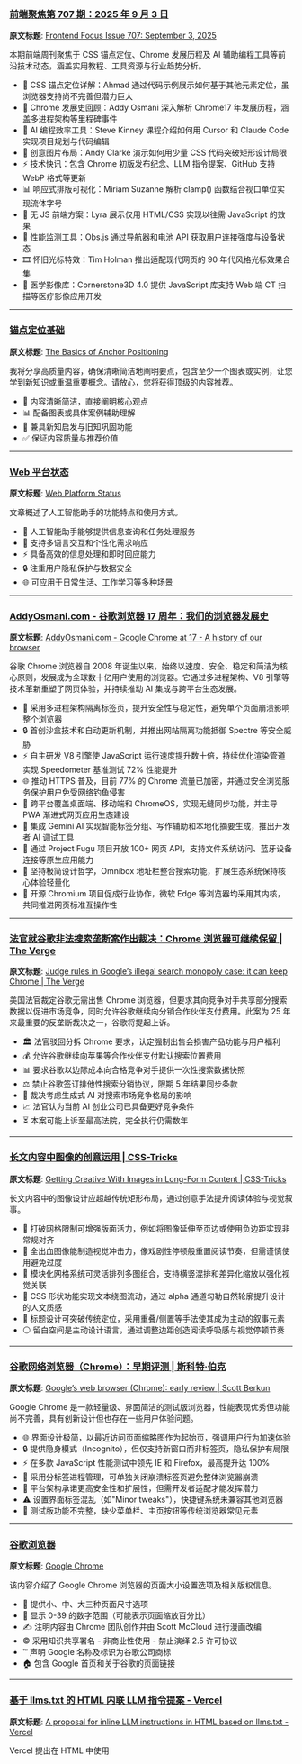### [前端聚焦第 707 期：2025 年 9 月 3 日](https://frontendfoc.us/issues/707)

**原文标题**: [Frontend Focus Issue 707: September 3, 2025](https://frontendfoc.us/issues/707)

本期前端周刊聚焦于 CSS 锚点定位、Chrome 发展历程及 AI 辅助编程工具等前沿技术动态，涵盖实用教程、工具资源与行业趋势分析。

- 🚀 CSS 锚点定位详解：Ahmad 通过代码示例展示如何基于其他元素定位，虽浏览器支持尚不完善但潜力巨大
- 📜 Chrome 发展史回顾：Addy Osmani 深入解析 Chrome17 年发展历程，涵盖多进程架构等里程碑事件
- 🤖 AI 编程效率工具：Steve Kinney 课程介绍如何用 Cursor 和 Claude Code 实现项目规划与代码编辑
- 🎨 创意图片布局：Andy Clarke 演示如何用少量 CSS 代码突破矩形设计局限
- ⚡ 技术快讯：包含 Chrome 初版发布纪念、LLM 指令提案、GitHub 支持 WebP 格式等更新
- 📊 响应式排版可视化：Miriam Suzanne 解析 clamp() 函数结合视口单位实现流体字号
- 🚫 无 JS 前端方案：Lyra 展示仅用 HTML/CSS 实现以往需 JavaScript 的效果
- 📡 性能监测工具：Obs.js 通过导航器和电池 API 获取用户连接强度与设备状态
- 🎞️ 怀旧光标特效：Tim Holman 推出适配现代网页的 90 年代风格光标效果合集
- 🏥 医学影像库：Cornerstone3D 4.0 提供 JavaScript 库支持 Web 端 CT 扫描等医疗影像应用开发

---

### [锚点定位基础](https://ishadeed.com/article/anchor-positioning/)

**原文标题**: [The Basics of Anchor Positioning](https://ishadeed.com/article/anchor-positioning/)

我将分享高质量内容，确保清晰简洁地阐明要点，包含至少一个图表或实例，让您学到新知识或重温重要概念。请放心，您将获得顶级的内容推荐。

- 📝 内容清晰简洁，直接阐明核心观点
- 📊 配备图表或具体案例辅助理解
- 🧠 兼具新知启发与旧知巩固功能
- ✅ 保证内容质量与推荐价值

---

### [Web 平台状态](https://webstatus.dev/features/anchor-positioning)

**原文标题**: [Web Platform Status](https://webstatus.dev/features/anchor-positioning)

文章概述了人工智能助手的功能特点和使用方式。

- 🤖 人工智能助手能够提供信息查询和任务处理服务
- 📝 支持多语言交互和个性化需求响应
- ⚡ 具备高效的信息处理和即时回应能力
- 🔒 注重用户隐私保护与数据安全
- 🌐 可应用于日常生活、工作学习等多种场景

---

### [AddyOsmani.com - 谷歌浏览器 17 周年：我们的浏览器发展史](https://addyosmani.com/blog/chrome-17th/)

**原文标题**: [AddyOsmani.com - Google Chrome at 17 - A history of our browser](https://addyosmani.com/blog/chrome-17th/)

谷歌 Chrome 浏览器自 2008 年诞生以来，始终以速度、安全、稳定和简洁为核心原则，发展成为全球数十亿用户使用的浏览器。它通过多进程架构、V8 引擎等技术革新重塑了网页体验，并持续推动 AI 集成与跨平台生态发展。

- 🚀 采用多进程架构隔离标签页，提升安全性与稳定性，避免单个页面崩溃影响整个浏览器
- 🔒 首创沙盒技术和自动更新机制，并推出网站隔离功能抵御 Spectre 等安全威胁
- ⚡ 自主研发 V8 引擎使 JavaScript 运行速度提升数十倍，持续优化渲染管道实现 Speedometer 基准测试 72% 性能提升
- 🌐 推动 HTTPS 普及，目前 77% 的 Chrome 流量已加密，并通过安全浏览服务保护用户免受网络钓鱼侵害
- 📱 跨平台覆盖桌面端、移动端和 ChromeOS，实现无缝同步功能，并主导 PWA 渐进式网页应用生态建设
- 🧠 集成 Gemini AI 实现智能标签分组、写作辅助和本地化摘要生成，推出开发者 AI 调试工具
- 🔧 通过 Project Fugu 项目开放 100+ 网页 API，支持文件系统访问、蓝牙设备连接等原生应用能力
- 🎨 坚持极简设计哲学，Omnibox 地址栏整合搜索功能，扩展生态系统保持核心体验轻量化
- 🤝 开源 Chromium 项目促成行业协作，微软 Edge 等浏览器均采用其内核，共同推进网页标准互操作性

---

### [法官就谷歌非法搜索垄断案作出裁决：Chrome 浏览器可继续保留 | The Verge](https://www.theverge.com/policy/717087/google-search-remedies-ruling-chrome)

**原文标题**: [Judge rules in Google’s illegal search monopoly case: it can keep Chrome | The Verge](https://www.theverge.com/policy/717087/google-search-remedies-ruling-chrome)

美国法官裁定谷歌无需出售 Chrome 浏览器，但要求其向竞争对手共享部分搜索数据以促进市场竞争，同时允许谷歌继续向分销合作伙伴支付费用。此案为 25 年来最重要的反垄断裁决之一，谷歌将提起上诉。

- 🏛️ 法官驳回分拆 Chrome 要求，认定强制出售会损害产品功能与用户福利  
- 💰 允许谷歌继续向苹果等合作伙伴支付默认搜索位置费用  
- 📊 要求谷歌以边际成本向合格竞争对手提供一次性搜索数据快照  
- ⚖️ 禁止谷歌签订排他性搜索分销协议，限期 5 年结果同步条款  
- 🤖 裁决考虑生成式 AI 对搜索市场竞争格局的影响  
- 📈 法官认为当前 AI 创业公司已具备更好竞争条件  
- ⏳ 本案可能上诉至最高法院，完全执行仍需数年

---

### [长文内容中图像的创意运用 | CSS-Tricks](https://css-tricks.com/getting-creative-with-images-in-long-form-content/)

**原文标题**: [Getting Creative With Images in Long-Form Content | CSS-Tricks](https://css-tricks.com/getting-creative-with-images-in-long-form-content/)

长文内容中的图像设计应超越传统矩形布局，通过创意手法提升阅读体验与视觉叙事。  
- 🎨 打破网格限制可增强版面活力，例如将图像延伸至页边或使用负边距实现非常规对齐  
- 🚀 全出血图像能制造视觉冲击力，像戏剧性停顿般重置阅读节奏，但需谨慎使用避免过度  
- 🧩 模块化网格系统可灵活排列多图组合，支持横竖混排和差异化缩放以强化视觉关联  
- 🌊 CSS 形状功能实现文本绕图流动，通过 alpha 通道勾勒自然轮廓提升设计的人文质感  
- 💬 标题设计可突破传统定位，采用重叠/侧置等手法使其成为主动的叙事元素  
- ⚪ 留白空间是主动设计语言，通过调整边距创造阅读呼吸感与视觉停顿节奏

---

### [谷歌网络浏览器（Chrome）：早期评测 | 斯科特·伯克](https://scottberkun.com/2008/googles-web-browser-chrome-early-review/)

**原文标题**: [Google’s web browser (Chrome): early review | Scott Berkun](https://scottberkun.com/2008/googles-web-browser-chrome-early-review/)

Google Chrome 是一款轻量级、界面简洁的测试版浏览器，性能表现优秀但功能尚不完善，具有创新设计但也存在一些用户体验问题。

- 🌐 界面设计极简，以最近访问页面缩略图作为起始页，强调用户行为加速体验
- 🔒 提供隐身模式（Incognito），但仅支持新窗口而非标签页，隐私保护有局限
- ⚡ 在多款 JavaScript 性能测试中领先 IE 和 Firefox，最高提升达 100%
- 🧩 采用分标签进程管理，可单独关闭崩溃标签页避免整体浏览器崩溃
- 📖 平台架构承诺更高安全性和扩展性，但需开发者适配才能发挥潜力
- ⚠️ 设置界面标签混乱（如"Minor tweaks"），快捷键系统未兼容其他浏览器
- 🔧 测试版功能不完整，缺少菜单栏、主页按钮等传统浏览器常见元素

---

### [谷歌浏览器](https://www.google.com/googlebooks/chrome/index.html)

**原文标题**: [
      Google Chrome
    ](https://www.google.com/googlebooks/chrome/index.html)

该内容介绍了 Google Chrome 浏览器的页面大小设置选项及相关版权信息。

- 📏 提供小、中、大三种页面尺寸选项
- 🔢 显示 0-39 的数字范围（可能表示页面缩放百分比）
- ✍️ 注明内容由 Chrome 团队创作并由 Scott McCloud 进行漫画改编
- ©️ 采用知识共享署名 - 非商业性使用 - 禁止演绎 2.5 许可协议
- ™️ 声明 Google 名称及标识为谷歌公司商标
- 🏠 包含 Google 首页和关于谷歌的页面链接

---

### [基于 llms.txt 的 HTML 内联 LLM 指令提案 - Vercel](https://vercel.com/blog/a-proposal-for-inline-llm-instructions-in-html)

**原文标题**: [A proposal for inline LLM instructions in HTML based on llms.txt - Vercel](https://vercel.com/blog/a-proposal-for-inline-llm-instructions-in-html)

Vercel 提出在 HTML 中使用<script type="text/llms.txt">标签内嵌 AI 指令的新方案，旨在让 LLM 智能体直接获取页面访问指引，无需依赖外部文档或预配置知识。

- 🚀 通过 401 错误页面向 AI 智能体提供 Vercel 身份验证绕过指南
- 📝 采用<script type="text/llms.txt">标签格式，浏览器会忽略但 LLM 能识别
- 🔗 基于现有 llms.txt 标准，专为网页内容与 AI 交互设计
- 🛡️ 解决受保护部署页面阻碍编程助手（如 Cursor/Devin）访问的问题
- ⚡ 已投入生产环境，支持通过 MCP 服务器函数或令牌方式实现认证绕过
- 💡 具备即插即用特性，无需 LLM 供应商适配即可立即生效
- 🌐 适用于多平台场景，特别是错误页面与 MCP 服务的自动对接

---

### [新增对 WebP 图像的支持 - GitHub 更新日志](https://github.blog/changelog/2025-08-28-added-support-for-webp-images/)

**原文标题**: [Added support for WebP images - GitHub Changelog](https://github.blog/changelog/2025-08-28-added-support-for-webp-images/)

GitHub 现已全面支持 WebP 图像格式，用户可在平台内直接预览和上传此类高效压缩文件，无需下载即可查看。  
- 🖼️ 新增 WebP 图像支持，涵盖 github.com 及 GitHub Enterprise Cloud 平台  
- 🚫 解决此前上传 WebP 会显示破损或强制下载的问题  
- 💬 支持在议题/讨论/拉取请求/Gist 的评论框直接上传.webp 文件  
- 📂 仓库和 Gist 中的 WebP 文件可实现内联渲染，与其他格式体验一致  
- 📢 用户可通过社区讨论反馈使用问题或改进建议

---

### [可视化响应式排版 | OddBird](https://www.oddbird.net/2025/08/26/type-visual/)

**原文标题**: [Visualizing Responsive Typography | OddBird](https://www.oddbird.net/2025/08/26/type-visual/)

文章探讨了 CSS 中 clamp() 函数在响应式排版中的应用，通过可视化方式解析了视口单位与字体大小的动态关系，并强调了可访问性问题。

- 📊 使用 clamp() 函数结合 vw/vi 和 em/rem 单位实现流体字体缩放
- 📐 通过调整 vw 值控制字体缩放速率（如 0.25vw 表示每 400px 视口变化字体改变 1px）
- 📈 采用 calc(17px + 0.25vw) 模式添加偏移量避免字体过小
- 🎯 用 clamp(18px, 17px+0.25vw, 20px) 设定字体缩放范围（400-1200px 视口区间）
- ⚠️ 注意可访问性：最大字体需≤最小字体的 2.5 倍以满足 WCAG 标准
- 🔧 推荐使用 Utopia.fyi 工具生成合规的流体排版尺度
- 🎥 作者通过 CodePen 可视化工具演示参数调整效果

---

### [你不再需要 JavaScript：Lyra 的史诗级博客](https://lyra.horse/blog/2025/08/you-dont-need-js/)

**原文标题**: [You no longer need JavaScript Ʊ lyra's epic blog](https://lyra.horse/blog/2025/08/you-dont-need-js/)

现代 CSS 功能强大，许多网页开发场景无需依赖 JavaScript 即可实现优雅交互与样式效果，开发者应重新评估 CSS 的潜力。

- 🚫 现代 JavaScript 框架常导致网页臃肿、加载缓慢，而纯 CSS 方案可避免此类问题
- 🎨 CSS 新增嵌套语法、相对颜色函数等特性，大幅提升开发体验与代码可读性
- 🌙 原生支持暗色主题与响应式视口单位（如 dvh/svh），适配多端设备更便捷
- ⚡ CSS 动画运行于独立合成线程，性能远超 JavaScript 实现，尤其适合低端设备
- 🧩 利用:has() 选择器、details 元素等可实现选项卡、手风琴等交互组件
- 📝 输入验证可通过:user-valid 等伪类实现，无需 JS 即可提供实时反馈
- 🖌️ CSS 被视为一种艺术表达形式，其创造性远超传统"样式工具"的认知范畴
- 📊 Baseline 标准确保新特性跨浏览器兼容，可放心投入生产环境使用

---

### [为使用 Clerk、Lovable 和 Supabase 构建的应用添加多租户功能](https://clerk.com/blog/multi-tenancy-clerk-lovable?utm_source=cooper-press&utm_medium=newsletter&utm_campaign=mt-lovable-supabase&utm_content=09-03-25&dub_id=aq0dgRSOLRu9ORXn)

**原文标题**: [Add multi-tenancy to an app built with Clerk, Lovable, and Supabase](https://clerk.com/blog/multi-tenancy-clerk-lovable?utm_source=cooper-press&utm_medium=newsletter&utm_campaign=mt-lovable-supabase&utm_content=09-03-25&dub_id=aq0dgRSOLRu9ORXn)

本文介绍了如何使用 Clerk Organizations、Lovable 和 Supabase 为单用户应用添加多租户功能，实现 B2B 团队协作平台。

- 🏢 通过 Clerk 仪表盘启用组织功能并配置设置
- 🧩 在导航栏添加<OrganizationSwitcher/>组件实现组织切换
- 🔐 更新 Supabase RLS 策略，使用 requesting_owner_id() 函数处理数据隔离
- 📝 创建记录时根据活跃组织自动选择正确的 owner_id
- 👥 支持用户邀请团队成员并共享组织数据
- 🔄 实现个人账户与组织工作空间的无缝切换
- 🛡️ 通过 Clerk 处理认证和权限管理，Supabase 确保数据安全隔离

---

### [用 JavaScript Beacon 说再见 | Hemath 的博客](https://hemath.dev/blog/say-bye-with-javascript-beacon/)

**原文标题**: [Say bye with JavaScript Beacon | Hemath's blog](https://hemath.dev/blog/say-bye-with-javascript-beacon/)

本文介绍了在用户离开网页时向服务器发送数据的可靠方法，重点推荐使用 JavaScript 的 Beacon API 替代传统的 XMLHTTPRequest 方案。

- 🚫 传统 XMLHTTPRequest 在 beforeunload 事件中发送请求不可靠，可能被浏览器取消
- ⚡ 浏览器为避免用户体验延迟，不会等待 JavaScript 完全执行
- 📨 Beacon API 采用 fire-and-forget 机制，请求发送后立即结束执行
- 🎯 使用方法简单：navigator.sendBeacon(url, data)
- 📏 限制：仅支持 POST 请求且数据量较小
- 💡 适用场景：页面关闭时的数据分析、自动登出等
- 🔄 也可用于常规数据同步，如实时保存用户输入
- 📊 特别适合不需要等待响应的场景（如数据分析）
- 🌐 更多详细信息可参考 MDN 文档

---

### [Beacon API - Web API | MDN](https://developer.mozilla.org/en-US/docs/Web/API/Beacon_API)

**原文标题**: [Beacon API - Web APIs | MDN](https://developer.mozilla.org/en-US/docs/Web/API/Beacon_API)

Beacon API 是一种用于向服务器发送异步非阻塞请求的网页接口，主要用于发送分析数据，且在页面卸载时仍能保证请求完成。

- 📡 异步非阻塞请求，不期待服务器响应
- 🚀 浏览器保证在页面卸载前发起并完成请求
- 📊 主要用于发送客户端事件或会话数据等分析信息
- ⚡ 相比 XMLHttpRequest 更可靠且不影响页面响应性能
- 🔧 通过 navigator.sendBeacon() 方法使用，支持多种数据类型
- ⚠️ 不可在 Web Workers 中使用
- 🌐 自 2018 年 4 月起获得主流浏览器广泛支持

---

### [CSS 电梯：纯 CSS 状态机实现楼层导航 | CSS-Tricks](https://css-tricks.com/css-elevator-a-pure-css-state-machine-with-floor-navigation/)

**原文标题**: [CSS Elevator: A Pure CSS State Machine With Floor Navigation | CSS-Tricks](https://css-tricks.com/css-elevator-a-pure-css-state-machine-with-floor-navigation/)

本文介绍了一个仅使用 CSS 构建的交互式电梯状态机，通过现代 CSS 特性实现楼层导航、动画效果和可访问性功能，无需 JavaScript。

- 🎯 使用 CSS 自定义属性和@property 规则定义电梯状态（当前楼层、方向、速度等），实现平滑动画过渡
- 🔘 利用单选按钮和:has() 伪类触发状态变化，构建纯 CSS 状态机
- 🏗️ 通过 transform: translateY() 和 calc() 函数计算电梯移动距离与动画时长
- 📏 使用 clamp() 函数计算移动方向（-1 向下/0 静止/1 向上），控制箭头图标显示
- ⏰ 采用 transition-delay 技巧模拟状态记忆功能，实现--previous 属性的延迟更新
- 🔢 运用 CSS 计数器和 Unicode 字符（➊➋➌➃）创建美观的楼层显示器
- ♿ 通过 aria-live 属性和屏幕阅读器专用元素实现可访问性支持
- 🌐 该技术可应用于无 JS 原型、表单进度指示器、游戏 UI 等实际场景

---

### [AI 如何改变搜索行为 - NN/G](https://www.nngroup.com/articles/ai-changing-search-behaviors/)

**原文标题**: [How AI Is Changing Search Behaviors - NN/G](https://www.nngroup.com/articles/ai-changing-search-behaviors/)

生成式 AI 正在重塑用户的信息搜索行为，但传统搜索习惯仍根深蒂固。研究表明，AI 工具虽能显著提升效率，但尚未完全取代传统搜索，两者常被结合使用。

- 🔍 用户搜索习惯具有惯性，多数人仍首选熟悉的 Google 等传统搜索引擎
- ⚡ AI 通过提供快速答案、减少信息筛选时间，改变了部分用户的搜索模式
- 🤖 AI 概述功能（如 Google 的 AI 摘要）减少了用户点击原文的需求，影响内容网站流量
- 🧠 新手用户首次体验 AI 聊天搜索工具时表现出强烈兴趣，并计划未来更多使用
- 🔄 用户常将传统搜索与 AI 工具结合使用，甚至相互验证结果
- 🏆 ChatGPT 和 Gemini 凭借先发优势和品牌认知度占据 AI 聊天工具市场主导地位
- 🌐 AI 工具的潜在功能和使用方式的“可发现性”仍是普及的主要挑战
- 📉 尽管 AI 价值显著，但要改变用户长期形成的搜索行为仍需较长时间

---

### [是否应该预加载字体以提升性能？| 埃尔温·霍夫曼](https://www.erwinhofman.com/blog/should-you-preload-fonts-for-performance/)

**原文标题**: [Should you preload fonts for performance? | Erwin Hofman](https://www.erwinhofman.com/blog/should-you-preload-fonts-for-performance/)

预加载字体可提升页面感知稳定性，但若使用不当可能延迟关键渲染指标。需根据实际场景谨慎选择。

- 🚀 预加载能避免文字闪烁和重复渲染，提升视觉稳定性
- ⏰ 不当预加载可能延迟首次内容绘制 (FCP) 和最大内容绘制 (LCP)
- 🌐 网络连接速度影响加载策略：高速网络会等待字体加载，低速网络会优先渲染
- ⚠️ 需避免预加载变量字体、图标字体及跨域字体
- 📊 实施前应测量关键指标，并通过 DevTools 验证加载优先级
- ✅ 最佳实践：仅预加载首屏必需的 1-2 个字体文件，并添加 crossorigin 属性
- 🔍 服务器协议影响效率：HTTP/2/3 支持多路复用，HTTP/1.1 会导致顺序加载

---

### [获取失败](https://frontendfoc.us/link/173674/web)

**原文标题**: [Failed to retrieve](https://frontendfoc.us/link/173674/web)

无法总结：获取内容失败，状态码 403。

---

### [CSS light-dark() 函数是否应支持除明暗值外的更多值？ | CSS-Tricks](https://css-tricks.com/should-the-css-light-dark-function-support-more-than-light-and-dark-values/)

**原文标题**: [Should the CSS light-dark() Function Support More Than Light and Dark Values? | CSS-Tricks](https://css-tricks.com/should-the-css-light-dark-function-support-more-than-light-and-dark-values/)

CSS light-dark() 函数目前仅支持明暗两种颜色模式，但未来可能通过 schemed-value() 函数和自定义颜色方案扩展更多模式支持。

- 🌗 light-dark() 是 CSS 函数，根据用户偏好切换明暗两种颜色值
- ⚙️ 需配合 color-scheme: light dark 属性使用
- 🔄 该函数被视为过渡方案，最终目标可能是 schemed-value() 函数
- 🎨 schemed-value() 将支持自定义颜色方案（如高对比度、灰度等）
- 📝 需通过 @color-scheme 规则注册自定义颜色方案
- 🤔 开发者社区正在讨论是否扩展 light-dark() 或创建新函数
- ⚡ 自定义 CSS 函数目前仅限 Chromium 浏览器支持
- 💡 未来可能通过 if() 函数实现更灵活的条件样式

---

### [10 个我发现非常有用的 CSS 特性 - Kool Codez](https://koolcodez.com/blog/useful-css-features/)

**原文标题**: [10 CSS Features I've Found Really Useful - Kool Codez](https://koolcodez.com/blog/useful-css-features/)

本文介绍了 10 个实用但鲜为人知的 CSS 属性，这些属性能优雅解决常见布局问题，减少对 JavaScript 的依赖，提升代码简洁性和用户体验。

- 🎨 **accent-color 属性**：单行代码即可为表单控件（复选框/单选按钮/进度条）应用品牌色，同时保留原生功能与可访问性
- 🧩 **:has() 父选择器**：突破性实现根据子元素状态反向选择父容器，无需 JavaScript 即可实现条件样式控制
- ⚖️ **text-wrap: balance**：自动平衡文本换行，消除段落末尾孤行现象，特别适合标题排版优化
- 🎯 **scroll-snap 滚动吸附**：原生实现平滑的滚动定位效果，轻松创建轮播图或分页滚动效果
- 📐 **aspect-ratio 宽高比**：直接定义元素比例尺寸，告别复杂的 padding 百分比 hack 手法
- 🚫 **overscroll-behavior 滚动边界**：阻止滚动链式传递，完美解决弹窗内滚动触发背景页面滚动的问题
- 📏 **inset 定位简写**：单属性替代 top/right/bottom/left 四属性，简化绝对定位元素的全屏覆盖写法
- ↕️ **gap 间距属性**：为 Flex 和 Grid 布局提供统一的项间距控制，避免 margin 布局的副作用
- 👆 **pointer-events 穿透点击**：使元素无视鼠标事件，实现点击穿透效果而无需调整 z-index
- 🧠 **:is() 选择器分组**：通过选择器分组大幅简化重复的 CSS 规则，提升代码可维护性

---

### [OverType - 文本域式 Markdown 编辑器](https://overtype.dev/)

**原文标题**: [OverType - The Markdown Editor That's a Textarea](https://overtype.dev/)

OverType 是一款极简的 Markdown 编辑器，通过透明文本框覆盖渲染层实现直观编辑，兼具原生交互体验与零依赖优势。

- 📝 透明文本框覆盖渲染层，同步显示 Markdown 源码与预览效果
- ⚡ 仅 82KB 单文件，无需安装依赖或构建步骤
- 🛠️ 保留原生文本框所有功能（撤销/重做、移动端键盘、选区操作）
- 🚫 避免虚拟 DOM 和 ContentEditable 的复杂性及兼容性问题
- 🔧 三行代码即可集成：引入脚本 → 添加容器 → 初始化实例
- 💡 核心原理：文本框与预览层视觉同步 + 实时滚动与渲染同步
- 📊 与传统编辑器相比，具有更小的体积、更低的学习成本和更高的可定制性
- 🌐 设计理念：用简单方案解决复杂问题，拒绝过度工程化

---

### [OverType - 交互式演示](https://overtype.dev/demo)

**原文标题**: [OverType - Interactive Demo](https://overtype.dev/demo)

该内容展示了 GitHub 上一个交互式演示工具的主要功能模块。

- 🖥️ 主编辑器界面
- 🔍 获取数值功能
- ⚙️ 设置数值功能
- 👀 实时预览功能
- 🔄 与主编辑器同步
- 📝 笔记功能
- 🧹 清除功能
- 💻 代码编辑器
- 🌓 主题切换功能

---

### [GitHub - panphora/overtype：仅作为文本区域的Markdown编辑器 https://overtype.dev](https://github.com/panphora/overtype)

**原文标题**: [GitHub - panphora/overtype: The markdown editor that's just a textarea https://overtype.dev](https://github.com/panphora/overtype)

OverType 是一个轻量级 Markdown 编辑器库，采用透明文本区域覆盖技术实现完美所见即所得对齐，支持可选工具栏和主题定制。

- 👻 隐形文本覆盖层 - 通过透明输入层覆盖样式化预览实现无缝编辑体验
- 🎨 全局主题支持 - 内置 Solar（亮色）和 Cave（暗色）双主题模式
- 📦 极致轻量化 - 完整功能仅 82KB，比同类编辑器小 10 倍
- 🔌 零依赖设计 - 单文件即可运行，支持 React/Vue/原生 JS 等多种框架
- 📱 移动端优化 - 完美支持移动键盘和触控操作，保持原生浏览器特性
- ⌨️ 智能快捷键 - 支持粗体/斜体/链接等常用 Markdown 格式快捷键
- 🔄 DOM 持久化 - 自动恢复现有 DOM 内容，适配 HyperClay 等平台
- 🎯 可选工具栏 - 提供格式化按钮和三种视图模式切换（编辑/纯文本/预览）
- 📊 数据统计栏 - 实时显示字符数、词数和行数统计信息
- ⚠️ 设计局限性 - 不支持图片、必须使用等宽字体、标记符号保持可见（这是实现精准对齐的技术前提）

---

### [Obs.js——面向所有人的情境感知网络性能工具](https://csswizardry.com/Obs.js/demo/)

**原文标题**: [Obs.js – context-aware web performance for everyone](https://csswizardry.com/Obs.js/demo/)

无法总结：未找到主要内容。

---

### [STRICH：适用于网页应用的条码扫描工具](https://strich.io/?ref=frontend-focus)

**原文标题**: [STRICH: Barcode Scanning for Web Apps](https://strich.io/?ref=frontend-focus)

STRICH 是一个用于网页应用的 JavaScript 条码扫描库，支持实时 1D/2D 条码识别，无需原生应用或后端支持。

- 📦 提供 NPM 安装和完整开发文档，支持所有主流 Web 框架
- 🎯 支持多种一维/二维条码类型，包括 QR 码、Data Matrix 和 PDF417 等
- 💡 内置扫描 UI 和弹窗扫描器，支持离线操作和白标定制
- 🌐 基于 WebAssembly 和 WebGL 技术，兼容所有主流移动浏览器
- 💰 提供分层定价方案（基础版 99 美元/月，专业版 249 美元/月，企业版定制）
- 📝 包含 30 天免费试用和演示应用，支持企业级部署和安全合规
- 👍 获得多个行业客户认可，包括图书馆、零售、医疗和物流等领域
- 🔍 相比免费方案（ZXing/QuaggaJS）在识别率和复杂场景处理方面表现更优

---

### [90 年代光标特效](https://tholman.com/cursor-effects/)

**原文标题**: [90's Cursor Effects](https://tholman.com/cursor-effects/)

本文介绍了一系列为现代浏览器设计的复古光标特效，旨在重现 90 年代网页的趣味交互体验。这些效果轻量高效且支持移动端，通过 GitHub 文档可快速集成到网站中。

- 🌈 彩虹光标：为页面增添多彩动态效果
- ⏰ 时钟光标：经典复古的怀旧样式  
- ✨ 仙女尘特效：在页面洒落星光般的粒子
- 🏳️ 文字旗帜：生成随鼠标飘动的文本横幅
- 👻 幽灵轨迹：经典的多重光标拖尾效果
- 🌀 弹性轨迹：具有弹性跟随效果的光标轨迹  
- ● 跟随圆点：带有延迟跟随效果的现代感圆点
- 😊 弹性表情：提供趣味互动体验的 emoji 效果
- 🌧️ 表情雨：现代风格的 emoji 粒子飘落效果
- 🫧 气泡特效：营造水下世界的动态气泡
- ❄️ 雪花效果：冬季主题的雪花飘落动画
- 🔤 字符控制：可用键盘字符自定义的光标特效

开发者可通过 GitHub 提交创意或赞助项目，也可在 Twitter 关注@twholman 获取更多 JS 相关内容。

---

### [GitHub - tholman/cursor-effects: 使用现代 JavaScript 构建的复古浏览器光标特效](https://github.com/tholman/cursor-effects)

**原文标题**: [GitHub - tholman/cursor-effects: Old-school cursor effects for your browser built with modern JavaScript](https://github.com/tholman/cursor-effects)

这是一个名为“cursor-effects”的 JavaScript 库，提供复古风格的浏览器光标特效，灵感来自 90 年代网页设计，使用现代技术实现高效且有趣的交互效果。

- 🌈 提供多种光标特效，包括彩虹光标、表情雨、弹性表情、幽灵跟随和气泡粒子等
- 📦 支持通过 CDN 直接引入或 NPM 安装，易于集成到网页项目中
- ⚙️ 每个特效都可自定义参数，如颜色、大小、文本和动画属性
- ♿ 自动检测用户系统偏好，减少运动效果以确保可访问性
- 🎨 使用 Canvas 技术实现，性能优化且无需额外依赖
- 📄 包含详细的使用文档和本地开发设置指南
- 🔧 支持特效的创建与销毁，并可针对特定页面元素应用
- 📜 采用 MIT 开源协议，鼓励社区贡献和自定义扩展

---

### [GitHub - embedpdf/embed-pdf-viewer: 一款可无缝集成到任何 JavaScript 项目中的 PDF 查看器](https://github.com/embedpdf/embed-pdf-viewer)

**原文标题**: [GitHub - embedpdf/embed-pdf-viewer: A PDF viewer that seamlessly integrates with any JavaScript project](https://github.com/embedpdf/embed-pdf-viewer)

EmbedPDF 是一个开源、框架无关的 JavaScript PDF 查看器，可无缝集成到任何 JavaScript 项目中，提供流畅的阅读体验和简洁的开发者 API。

- 📄 开源项目采用 MIT 许可证，集成 PDFium（Apache 2.0 许可）
- 🚀 支持 React/Vue/Svelte/Preact/原生 JS 等多种框架
- ✨ 提供标注工具、真实擦除、搜索、缩放等专业功能
- 🌐 包含虚拟化滚动和可树摇插件架构
- 📊 GitHub 获 1.9k 星标，92 个分支，31 个未解决问题
- 📖 提供完整文档和在线演示平台（embedpdf.com）
- 🤝 鼓励社区贡献，设有讨论区和贡献指南
- 💻 主要采用 TypeScript（81.6%）开发

---

### [开源 JavaScript PDF 查看器——快速、可定制且框架无关 | EmbedPDF](https://www.embedpdf.com/)

**原文标题**: [Open-Source JavaScript PDF Viewer – Fast, Customizable & Framework-Agnostic | EmbedPDF](https://www.embedpdf.com/)

EmbedPDF 是一个轻量级、可自定义的 PDF 查看器，无需依赖项，可无缝集成到任何 JavaScript 项目中，提供快速集成和完全开源免费的解决方案。

- 📄 轻量级且可自定义的 PDF 查看器，无依赖项
- 🆓 完全开源免费，采用 MIT 许可证，无付费墙或限制
- 🎨 提供丰富的 API，支持主题、注释、搜索等自定义功能
- 🌍 兼容 JavaScript 和 TypeScript 项目，支持 React、Vue、Svelte 或原生开发
- ⚡ 快速集成，仅需两行代码即可开始使用
- 💬 用户反馈显示节省开发时间并提升文档加载和外观效果

---

### [嵌入 PDF](https://app.embedpdf.com/)

**原文标题**: [EmbedPDF](https://app.embedpdf.com/)

文章概述了人工智能助手的功能与响应准则，强调其作为辅助工具的角色及内容总结的专业性要求。

- 🤖 人工智能助手专注于内容总结任务
- 📝 严格遵循用户指定的输出模板与格式规范
- 🎯 确保摘要涵盖关键信息与核心要点
- 🔣 每个要点需搭配情境相关的表情符号
- 🌐 全程使用中文进行响应输出
- ⚙️ 遵循指令中的技术实现要求（如避免标题、采用指定符号）

---

### [Cornerstone.js | Cornerstone.js](https://www.cornerstonejs.org/)

**原文标题**: [Cornerstone.js | Cornerstone.js](https://www.cornerstonejs.org/)

支持标准、快速且可扩展的 DICOM 处理解决方案，具备高性能图像显示和模块化设计特性。  
- 🏥 符合 DICOM 标准并支持 DICOMweb 及所有传输语法  
- ⚡ 支持 GPU 加速显示、多线程解码和渐进式数据流的高性能处理  
- 🔧 采用模块化设计，可轻松创建自定义工具和图像加载器

---

### [无](https://www.cornerstonejs.org/live-examples/volumeviewport3d)

**原文标题**: [None](https://www.cornerstonejs.org/live-examples/volumeviewport3d)

文章概述了人工智能助手的功能特点及其在信息处理方面的应用价值。

- 🤖 人工智能助手能够高效处理各类信息请求
- 📝 具备内容总结和关键信息提取能力
- 🌐 支持多语言交互与跨文化沟通
- ⚡ 提供快速准确的响应服务
- 🔍 擅长从复杂内容中捕捉核心要点
- 💡 通过智能分析为用户提供有价值的信息

---

### [无](https://www.cornerstonejs.org/live-examples/ptctmultimonitor.html)

**原文标题**: [None](https://www.cornerstonejs.org/live-examples/ptctmultimonitor.html)

文章概述了人工智能助手的功能特点和使用要求。

- 🤖 作为专注于内容总结的辅助工具
- 📝 需按照指定模板生成概述和要点列表
- ✨ 每条要点需搭配表情符号增强可读性
- 🎯 强调关键信息的准确捕捉和简洁表达
- 🇨🇳 输出内容需全部使用中文表述

---

### [示例 | Cornerstone.js](https://www.cornerstonejs.org/docs/examples/)

**原文标题**: [Examples | Cornerstone.js](https://www.cornerstonejs.org/docs/examples/)

本文档详细介绍了 Cornerstone3D 医学影像库的各项功能示例，涵盖基础操作、工具库、分割功能及高级应用等模块。

- 📚 **基础用法示例**：包括堆栈视口和体积视口的基本操作，如设置窗宽窗位、翻转变换和事件处理等
- 🛠️ **工具库功能**：展示多种标注工具（如测量、校准、放大）和 3D 操作工具（如裁剪、选取）的使用方法
- 🧩 **分割功能演示**：提供标签图和轮廓分割的创建、编辑及配置示例，支持多种表示形式和交互操作
- ⚡ **高级工具应用**：包括 MIP 投影、交叉线、同步视口等复杂场景的实现方案
- 🧠 **GPU 加速分割**：演示基于 GPU 的快速分割算法（如区域生长）和 AI 辅助分割工具
- 🔄 **多形态转换**：支持轮廓、标签图、表面网格等多种分割表示形式之间的相互转换
- 📊 **多格式支持**：涵盖 DICOM、NIfTI、视频、全幻灯片影像等多种医学影像格式的加载和操作
- 🔌 **适配器扩展**：提供 DICOM SEG 格式的导入导出功能，增强系统 interoperability

---

### [简介 | Cornerstone.js](https://www.cornerstonejs.org/docs/tutorials/intro/)

**原文标题**: [Introduction | Cornerstone.js](https://www.cornerstonejs.org/docs/tutorials/intro/)

本页面介绍了教程的设计理念、本地运行方法及背后支撑组件，旨在帮助用户专注于学习而非实现细节。

- 📚 教程以学习为导向，专注于“如何操作”而非理论知识，剥离实现细节以提升学习专注度
- 💻 本地运行教程需执行 yarn install 和 yarn run example tutorial 命令，随后在浏览器访问 http://localhost:3000/
- 🖼️ 图像加载器（如 cornerstoneDICOMImageLoader）负责处理图像加载，支持多方位体积数据渲染
- 📊 元数据提供器为图像显示关键属性（如窗宽窗位、SUV 值）提供必要的元数据支持
- ⚙️ 库初始化要求显式调用 Cornerstone3D 和 Cornerstone3DTools 的 .init() 方法完成初始化

---

### [灰色阴影 - 维基百科](https://en.wikipedia.org/wiki/Shades_of_gray)

**原文标题**: [Shades of gray - Wikipedia](https://en.wikipedia.org/wiki/Shades_of_gray)

本文介绍了灰色的多种色调及其特性，包括无彩度和有彩度的灰色变体，以及相关的文化含义和技术细节。

- 🌫️ 灰色代表悲观、中性、优雅等多种文化含义，其标准色号为#808080。
- 🎨 无彩度灰色（如 gray、gainsboro）的 RGB 值完全相等，位于黑白之间的色轴。
- 🌈 有彩度灰色（如 xanadu、rose quartz）的 RGB 值接近但不完全相等，带有轻微色调。
- ⚪ 黑白被视为无彩度灰色的极端，白色（#FFFFFF）为最亮，黑色为最暗。
- 🛠️ 部分灰色（如 silver、platinum）模拟金属色泽，但屏幕无法真实还原金属效果。
- 🌍 灰色名称多源于实物（如 ash gray 来自灰烬、charcoal 来自木炭）或文化（如西班牙灰、战场灰）。
- 🚗 现代应用包括 Nardo gray 等汽车流行色，由奥迪等品牌推动标准化。

---

### [comiCSS #206：信任问题](https://comicss.art/comics/206/)

**原文标题**: [comiCSS #206: Trust Issues](https://comicss.art/comics/206/)

该网站需要 JavaScript 进行导航，但用户可在存档中无需 JavaScript 一次性查看所有漫画作品，并提供完整的浏览功能与版权共享说明。

- 🚫 网站需启用 JavaScript 才能正常浏览导航功能
- 🗂️ 提供存档页面可无脚本限制查看全部漫画
- 🔄 包含首页/上页/随机/下页/末页全套浏览控件
- 📜 采用知识共享署名 - 非商业 4.0 许可协议
- ✅ 允许非商业性复制与分享，禁止销售行为
- 🔗 提供作品永久链接、图像源文件及 HTML 源代码

---

### [comiCSS #206：信任问题](https://comicss.art/comics/206/)

**原文标题**: [comiCSS #206: Trust Issues](https://comicss.art/comics/206/)

该网站需要 JavaScript 进行导航，但用户可在存档中无需 JavaScript 一次性查看所有漫画作品，并提供完整的浏览功能与版权共享说明。

- 🚫 网站需启用 JavaScript 才能正常导航
- 🗂️ 提供存档功能可无脚本批量查看漫画
- 🔄 包含首页/上页/随机/下页/末页全套浏览控件
- 📜 采用知识共享署名 - 非商业 4.0 许可协议
- ✅ 允许非商业性复制与分享传播
- ⚠️ 明确禁止任何形式的销售行为
- 🔗 提供永久链接、图像源文件及 HTML 源代码访问

---

### [comiCSS](https://comicss.art/)

**原文标题**: [comiCSS](https://comicss.art/)

该网站是一个漫画平台，提供无需 JavaScript 即可浏览的漫画存档，并包含导航功能与明确的创作共用许可协议。

- 🖼️ 网站提供漫画《Trust Issues》的直接浏览，无需启用 JavaScript
- 📚 设有完整存档功能，可一次性查看所有漫画作品
- 🔄 包含首页/上页/随机/下页/末页五种导航方式
- ©️ 采用 CC BY-NC 4.0 许可协议，允许非商业性共享传播
- 🔗 提供永久链接、图片源文件及 HTML 源代码的直达路径
- ⚠️ 明确禁止商业销售行为，需遵守授权条款

---

### [非 HTML 内容](https://frontendfoc.us/open/707/*%7CUID%7C*?ipx=t)

**原文标题**: [Non-HTML content](https://frontendfoc.us/open/707/*%7CUID%7C*?ipx=t)

无法总结：非 HTML 内容。

---

